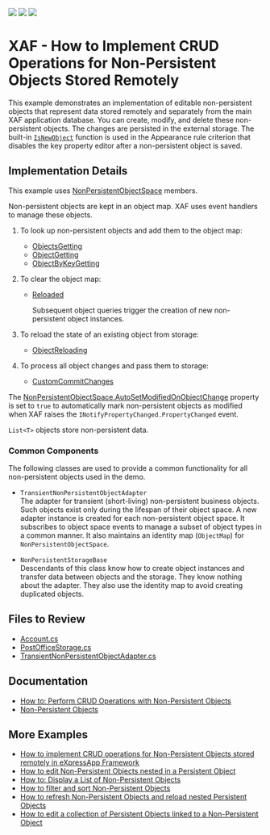 <!-- default badges list -->
![](https://img.shields.io/endpoint?url=https://codecentral.devexpress.com/api/v1/VersionRange/255628948/22.2.4%2B)
[![](https://img.shields.io/badge/Open_in_DevExpress_Support_Center-FF7200?style=flat-square&logo=DevExpress&logoColor=white)](https://supportcenter.devexpress.com/ticket/details/T884361)
[![](https://img.shields.io/badge/📖_How_to_use_DevExpress_Examples-e9f6fc?style=flat-square)](https://docs.devexpress.com/GeneralInformation/403183)
<!-- default badges end -->
<!-- default file list -->

# XAF - How to Implement CRUD Operations for Non-Persistent Objects Stored Remotely

This example demonstrates an implementation of editable non-persistent objects that represent data stored remotely and separately from the main XAF application database. You can create, modify, and delete these non-persistent objects. The changes are persisted in the external storage. The built-in [`IsNewObject`](https://docs.devexpress.com/eXpressAppFramework/DevExpress.ExpressApp.NonPersistentObjectSpace.IsNewObject(System.Object)) function is used in the Appearance rule criterion that disables the key property editor after a non-persistent object is saved.

## Implementation Details

This example uses [NonPersistentObjectSpace](https://docs.devexpress.com/eXpressAppFramework/DevExpress.ExpressApp.NonPersistentObjectSpace) members.

Non-persistent objects are kept in an object map. XAF uses event handlers to manage these objects.

1. To look up non-persistent objects and add them to the object map:
    * [ObjectsGetting](https://docs.devexpress.com/eXpressAppFramework/DevExpress.ExpressApp.NonPersistentObjectSpace.ObjectsGetting)
    * [ObjectGetting](https://docs.devexpress.com/eXpressAppFramework/DevExpress.ExpressApp.NonPersistentObjectSpace.ObjectGetting)
    * [ObjectByKeyGetting](https://docs.devexpress.com/eXpressAppFramework/DevExpress.ExpressApp.NonPersistentObjectSpace.ObjectByKeyGetting)

2. To clear the object map:
   * [Reloaded](https://docs.devexpress.com/eXpressAppFramework/DevExpress.ExpressApp.BaseObjectSpace.Reloaded)

     Subsequent object queries trigger the creation of new non-persistent object instances.

3. To reload the state of an existing object from storage:
   * [ObjectReloading](https://docs.devexpress.com/eXpressAppFramework/DevExpress.ExpressApp.NonPersistentObjectSpace.ObjectReloading)

4. To process all object changes and pass them to storage:
   * [CustomCommitChanges](https://docs.devexpress.com/eXpressAppFramework/DevExpress.ExpressApp.BaseObjectSpace.CustomCommitChanges?v=20.1)

The [NonPersistentObjectSpace.AutoSetModifiedOnObjectChange](https://docs.devexpress.com/eXpressAppFramework/DevExpress.ExpressApp.NonPersistentObjectSpace.AutoSetModifiedOnObjectChange) property is set to `true` to automatically mark non-persistent objects as modified when XAF raises the `INotifyPropertyChanged.PropertyChanged` event.

`List<T>` objects store non-persistent data.

### Common Components

The following classes are used to provide a common functionality for all non-persistent objects used in the demo.

- `TransientNonPersistentObjectAdapter`  
  The adapter for transient (short-living) non-persistent business objects. Such objects exist only during the lifespan of their object space. A new adapter instance is created for each non-persistent object space. It subscribes to object space events to manage a subset of object types in a common manner. It also maintains an identity map (`ObjectMap`) for `NonPersistentObjectSpace`.
  
- `NonPersistentStorageBase`  
  Descendants of this class know how to create object instances and transfer data between objects and the storage. They know nothing about the adapter. They also use the identity map to avoid creating duplicated objects.

## Files to Review

* [Account.cs](./CS/EFCore/NonPersistentObjectsDemo/NonPersistentObjectsDemo.Module/BusinessObjects/Account.cs)
* [PostOfficeStorage.cs](./CS/EFCore/NonPersistentObjectsDemo/NonPersistentObjectsDemo.Module/ServiceClasses/PostOfficeStorage.cs)
* [TransientNonPersistentObjectAdapter.cs](./CS/EFCore/NonPersistentObjectsDemo/NonPersistentObjectsDemo.Module/ServiceClasses/TransientNonPersistentObjectAdapter.cs)

## Documentation

* [How to: Perform CRUD Operations with Non-Persistent Objects](https://docs.devexpress.com/eXpressAppFramework/115672/business-model-design-orm/non-persistent-objects/how-to-perform-crud-operations-with-non-persistent-objects)
* [Non-Persistent Objects](https://docs.devexpress.com/eXpressAppFramework/116516/business-model-design-orm/non-persistent-objects)

## More Examples

- [How to implement CRUD operations for Non-Persistent Objects stored remotely in eXpressApp Framework](https://github.com/DevExpress-Examples/XAF_Non-Persistent-Objects-Editing-Demo)
- [How to edit Non-Persistent Objects nested in a Persistent Object](https://github.com/DevExpress-Examples/XAF_Non-Persistent-Objects-Nested-In-Persistent-Objects-Demo)
- [How to: Display a List of Non-Persistent Objects](https://github.com/DevExpress-Examples/XAF_how-to-display-a-list-of-non-persistent-objects-e980)
- [How to filter and sort Non-Persistent Objects](https://github.com/DevExpress-Examples/XAF_Non-Persistent-Objects-Filtering-Demo)
- [How to refresh Non-Persistent Objects and reload nested Persistent Objects](https://github.com/DevExpress-Examples/XAF_Non-Persistent-Objects-Reloading-Demo)
- [How to edit a collection of Persistent Objects linked to a Non-Persistent Object](https://github.com/DevExpress-Examples/XAF_Non-Persistent-Objects-Edit-Linked-Persistent-Objects-Demo)
